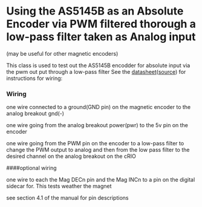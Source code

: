 # Using the AS5145B as an Absolute Encoder via PWM filtered thorough a low-pass filter taken as Analog input

(may be useful for other magnetic encoders)

 This class is used to test out the AS5145B encodder for absolute input
 via the pwm out put through a low-pass filter
 See the [datasheet](http://www.ams.com/eng/content/download/50206/533867/34237)([source](http://www.ams.com/eng/Products/Magnetic-Position-Sensors/Magnetic-Rotary-Position-Sensors/AS5145B)) for instructions for wiring:
 
 
### Wiring
 one wire connected to a ground(GND pin) on the magnetic encoder to the analog breakout gnd(-)

 one wire going from the analog breakout power(pwr) to the 5v pin on the encoder

 one wire going from the PWM pin on the encoder to a low-pass filter to change the PWM output to analog and then from the low pass filter to the desired channel on the analog breakout on the cRIO
 
####optional wiring

 one wire to each the Mag DECn pin and the Mag INCn to a pin on the digital sidecar for. This tests weather the magnet 

 see section 4.1 of the manual for pin descriptions 
